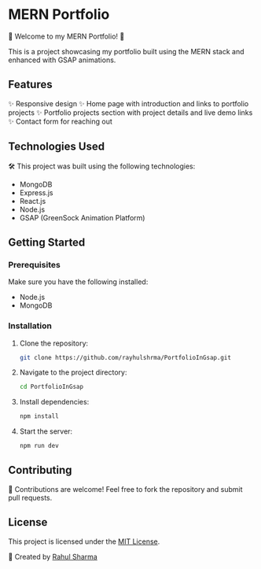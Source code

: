 # MERN Portfolio

🚀 Welcome to my MERN Portfolio! 🚀

This is a project showcasing my portfolio built using the MERN stack and enhanced with GSAP animations.

## Features

✨ Responsive design
✨ Home page with introduction and links to portfolio projects
✨ Portfolio projects section with project details and live demo links
✨ Contact form for reaching out

## Technologies Used

🛠️ This project was built using the following technologies:

- MongoDB
- Express.js
- React.js
- Node.js
- GSAP (GreenSock Animation Platform)

## Getting Started

### Prerequisites

Make sure you have the following installed:

- Node.js
- MongoDB

### Installation

1. Clone the repository:

   ```bash
   git clone https://github.com/rayhulshrma/PortfolioInGsap.git
   ```

2. Navigate to the project directory:

   ```bash
   cd PortfolioInGsap
   ```

3. Install dependencies:

   ```bash
   npm install
   ```

4. Start the server:

   ```bash
   npm run dev
   ```

## Contributing

🙌 Contributions are welcome! Feel free to fork the repository and submit pull requests.

## License

This project is licensed under the [MIT License](LICENSE).

📝 Created by [Rahul Sharma](https://github.com/rayhulshrma)


